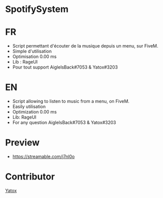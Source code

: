 # SpotifySystem

# FR
- Script permettant d'écouter de la musique depuis un menu, sur FiveM.
- Simple d'utilisation
- Optimisation 0.00 ms
- Lib : RageUI
- Pour tout support AigleIsBack#7053 & Yatox#3203

# EN
- Script allowing to listen to music from a menu, on FiveM.
- Easily utilisation
- Optimization 0.00 ms
- Lib: RageUI
- For any question AigleIsBack#7053 & Yatox#3203

# Preview
- https://streamable.com/j7nl0o

# Contributor

[Yatox](https://github.com/Yatox18)
